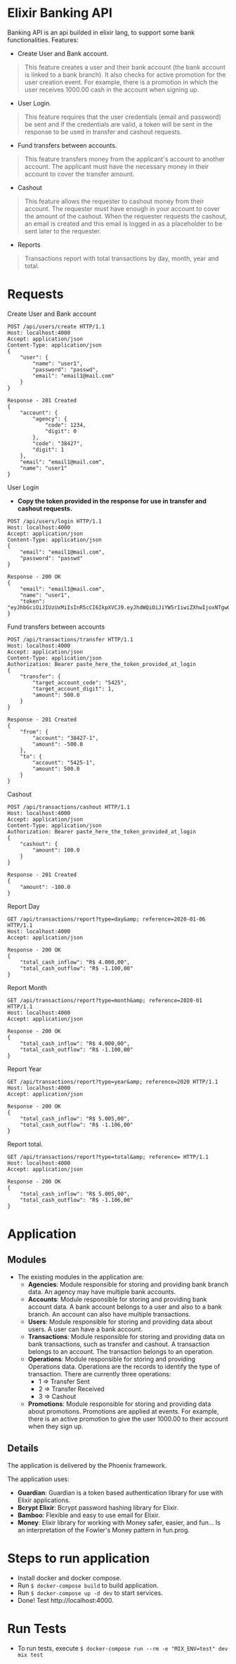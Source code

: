 
# Elixir Banking API

Banking API is an api builded in elixir lang, to support some bank functionalities. Features:

- Create User and Bank account.
> This feature creates a user and their bank account (the bank account is linked to a bank branch).
It also checks for active promotion for the user creation event. For example, there is a promotion in which the user receives 1000.00 cash in the account when signing up.
- User Login.
>This feature requires that the user credentials (email and password) be sent and if the credentials are valid, a token will be sent in the response to be used in transfer and cashout requests.
- Fund transfers between accounts.
>This feature transfers money from the applicant's account to another account. The applicant must have the necessary money in their account to cover the transfer amount.
- Cashout
>This feature allows the requester to cashout money from their account. The requester must have enough in your account to cover the amount of the cashout. When the requester requests the cashout, an email is created and this email is logged in as a placeholder to be sent later to the requester.
- Reports
> Transactions report with total transactions by day, month, year and total.

# Requests

Create User and Bank account
```
POST /api/users/create HTTP/1.1
Host: localhost:4000
Accept: application/json
Content-Type: application/json
{
    "user": {
        "name": "user1",
        "password": "passwd",
        "email": "email1@mail.com"
    }
}

Response - 201 Created
{
    "account": {
        "agency": {
            "code": 1234,
            "digit": 0
        },
        "code": "38427",
        "digit": 1
    },
    "email": "email1@mail.com",
    "name": "user1"
}
```

User Login
- **Copy the token provided in the response for use in transfer and cashout requests.**
```
POST /api/users/login HTTP/1.1
Host: localhost:4000
Accept: application/json
Content-Type: application/json
{
	"email": "email1@mail.com",
	"password": "passwd"
}

Response - 200 OK
{
    "email": "email1@mail.com",
    "name": "user1",
    "token": "eyJhbGciOiJIUzUxMiIsInR5cCI6IkpXVCJ9.eyJhdWQiOiJiYW5rIiwiZXhwIjoxNTgwOTAyMTYzLCJpYXQiOjE1Nzg0ODI5NjMsImlzcyI6ImJhbmsiLCJqdGkiOiJkZWQ1YTZmOC0yMzQwLTRmM2MtOTkwMi0zMzMxMDMxM2FjZDQiLCJuYmYiOjE1Nzg0ODI5NjIsInN1YiI6IjIiLCJ0eXAiOiJhY2Nlc3MifQ.rlx23qS0DtDEvbmzhKkX6D3JGMXw4R3wzim8Mzf6SXLdeLnnHJehvB5wgqvscfgZ0aKVor1ScP_wCK01H3bYQw"
}
```

Fund transfers between accounts
```
POST /api/transactions/transfer HTTP/1.1
Host: localhost:4000
Accept: application/json
Content-Type: application/json
Authorization: Bearer paste_here_the_token_provided_at_login
{
	"transfer": {
		"target_account_code": "5425",
		"target_account_digit": 1,
		"amount": 500.0	
	}
}

Response - 201 Created
{
    "from": {
        "account": "38427-1",
        "amount": -500.0
    },
    "to": {
        "account": "5425-1",
        "amount": 500.0
    }
}

```
Cashout
```
POST /api/transactions/cashout HTTP/1.1
Host: localhost:4000
Accept: application/json
Content-Type: application/json
Authorization: Bearer paste_here_the_token_provided_at_login
{
	"cashout": {
		"amount": 100.0	
	}
}

Response - 201 Created
{
    "amount": -100.0
}
```

Report Day
```
GET /api/transactions/report?type=day&amp; reference=2020-01-06 HTTP/1.1
Host: localhost:4000
Accept: application/json

Response - 200 OK
{
    "total_cash_inflow": "R$ 4.000,00",
    "total_cash_outflow": "R$ -1.100,00"
}
```

Report Month
```
GET /api/transactions/report?type=month&amp; reference=2020-01 HTTP/1.1
Host: localhost:4000
Accept: application/json

Response - 200 OK
{
    "total_cash_inflow": "R$ 4.000,00",
    "total_cash_outflow": "R$ -1.100,00"
}
```

Report Year
```
GET /api/transactions/report?type=year&amp; reference=2020 HTTP/1.1
Host: localhost:4000
Accept: application/json

Response - 200 OK
{
    "total_cash_inflow": "R$ 5.005,00",
    "total_cash_outflow": "R$ -1.106,00"
}
```

Report total.
```
GET /api/transactions/report?type=total&amp; reference= HTTP/1.1
Host: localhost:4000
Accept: application/json

Response - 200 OK
{
    "total_cash_inflow": "R$ 5.005,00",
    "total_cash_outflow": "R$ -1.106,00"
}
```

 # Application

 ## Modules

 - The existing modules in the application are:
	- **Agencies**: Module responsible for storing and providing bank branch data. An agency may have multiple bank accounts.
	- **Accounts**: Module responsible for storing and providing bank account data. A bank account belongs to a user and also to a bank branch. An account can also have multiple transactions.
	- **Users**: Module responsible for storing and providing data about users. A user can have a bank account.
	- **Transactions**: Module responsible for storing and providing data on bank transactions, such as transfer and cashout. A transaction belongs to an account. The transaction belongs to an operation.
	- **Operations**: Module responsible for storing and providing Operations data. Operations are the records to identify the type of transaction. There are currently three operations:
		- 1 => Transfer Sent
		- 2 => Transfer Received
		- 3 => Cashout
	- **Promotions**: Module responsible for storing and providing data about promotions. Promotions are applied at events. For example, there is an active promotion to give the user 1000.00 to their account when they sign up.

 ## Details
 The application is delivered by the Phoenix framework.
 
 The application uses:
 - **Guardian**: Guardian is a token based authentication library for use with Elixir applications.
 - **Bcrypt Elixir**: Bcrypt password hashing library for Elixir.
 - **Bamboo**: Flexible and easy to use email for Elixir.
 - **Money**: Elixir library for working with Money safer, easier, and fun... Is an interpretation of the Fowler's Money pattern in fun.prog.

 # Steps to run application

 - Install docker and docker compose.
 - Run `$ docker-compose build` to build application.
 - Run `$ docker-compose up -d dev` to start services.
 - Done! Test http://localhost:4000.

 # Run Tests
 
 - To run tests, execute `$ docker-compose run --rm -e "MIX_ENV=test" dev mix test`